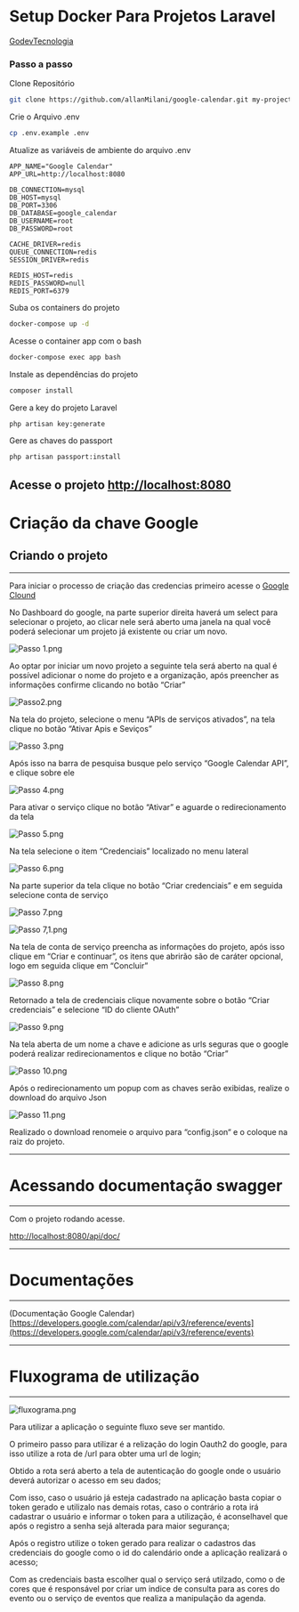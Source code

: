 
# Setup Docker Para Projetos Laravel
[GodevTecnologia](https://godevtecnologia.com.br)

### Passo a passo
Clone Repositório
```sh
git clone https://github.com/allanMilani/google-calendar.git my-project
```

Crie o Arquivo .env
```sh
cp .env.example .env
```


Atualize as variáveis de ambiente do arquivo .env
```dosini
APP_NAME="Google Calendar"
APP_URL=http://localhost:8080

DB_CONNECTION=mysql
DB_HOST=mysql
DB_PORT=3306
DB_DATABASE=google_calendar
DB_USERNAME=root
DB_PASSWORD=root

CACHE_DRIVER=redis
QUEUE_CONNECTION=redis
SESSION_DRIVER=redis

REDIS_HOST=redis
REDIS_PASSWORD=null
REDIS_PORT=6379
```


Suba os containers do projeto
```sh
docker-compose up -d
```


Acesse o container app com o bash
```sh
docker-compose exec app bash
```


Instale as dependências do projeto
```sh
composer install
```


Gere a key do projeto Laravel
```sh
php artisan key:generate
```

Gere as chaves do passport
```sh
php artisan passport:install
```

Acesse o projeto
[http://localhost:8080](http://localhost:8080)
---

# Criação da chave Google

## Criando o projeto

---

Para iniciar o processo de criação das credencias primeiro acesse o [Google Clound](https://console.developers.google.com/)

No Dashboard do google, na parte superior direita haverá um select para selecionar o projeto, ao clicar nele será aberto uma janela na qual você poderá selecionar um projeto já existente ou criar um novo.

![Passo 1.png](Criac%CC%A7a%CC%83o%20da%20chave%20Google%20180e7f6cd18c42b18870fd88a2f13872/Passo_1.png)

Ao optar por iniciar um novo projeto a seguinte tela será aberto na qual é possível adicionar o nome do projeto e a organização, após preencher as informações confirme clicando no botão “Criar”

![Passo2.png](Criac%CC%A7a%CC%83o%20da%20chave%20Google%20180e7f6cd18c42b18870fd88a2f13872/Passo2.png)

Na tela do projeto, selecione o menu “APIs de serviços ativados”, na tela clique no botão “Ativar Apis e Seviços”

![Passo 3.png](Criac%CC%A7a%CC%83o%20da%20chave%20Google%20180e7f6cd18c42b18870fd88a2f13872/Passo_3.png)

Após isso na barra de pesquisa busque pelo serviço “Google Calendar API”, e clique sobre ele

![Passo 4.png](Criac%CC%A7a%CC%83o%20da%20chave%20Google%20180e7f6cd18c42b18870fd88a2f13872/Passo_4.png)

Para ativar o serviço clique no botão “Ativar” e aguarde o redirecionamento da tela

![Passo 5.png](Criac%CC%A7a%CC%83o%20da%20chave%20Google%20180e7f6cd18c42b18870fd88a2f13872/Passo_5.png)

Na tela selecione o item “Credenciais” localizado no menu lateral

![Passo 6.png](Criac%CC%A7a%CC%83o%20da%20chave%20Google%20180e7f6cd18c42b18870fd88a2f13872/Passo_6.png)

Na parte superior da tela clique no botão “Criar credenciais” e em seguida selecione conta de serviço

![Passo 7.png](Criac%CC%A7a%CC%83o%20da%20chave%20Google%20180e7f6cd18c42b18870fd88a2f13872/Passo_7.png)

![Passo 7,1.png](Criac%CC%A7a%CC%83o%20da%20chave%20Google%20180e7f6cd18c42b18870fd88a2f13872/Passo_71.png)

Na tela de conta de serviço preencha as informações do projeto, após isso clique em “Criar e continuar”, os itens que abrirão são de caráter opcional, logo em seguida clique em “Concluir” 

![Passo 8.png](Criac%CC%A7a%CC%83o%20da%20chave%20Google%20180e7f6cd18c42b18870fd88a2f13872/Passo_8.png)

Retornado a tela de credenciais clique novamente sobre o botão “Criar credenciais” e selecione “ID do cliente OAuth”

![Passo 9.png](Criac%CC%A7a%CC%83o%20da%20chave%20Google%20180e7f6cd18c42b18870fd88a2f13872/Passo_9.png)

Na tela aberta de um nome a chave e adicione as urls seguras que o google poderá realizar redirecionamentos e clique no botão “Criar”

![Passo 10.png](Criac%CC%A7a%CC%83o%20da%20chave%20Google%20180e7f6cd18c42b18870fd88a2f13872/Passo_10.png)

Após o redirecionamento um popup com as chaves serão exibidas, realize o download do arquivo Json

![Passo 11.png](Criac%CC%A7a%CC%83o%20da%20chave%20Google%20180e7f6cd18c42b18870fd88a2f13872/Passo_11.png)

Realizado o download renomeie o arquivo para “config.json“ e o coloque na raiz do projeto.

---
# Acessando documentação swagger

---

Com o projeto rodando acesse.

[http://localhost:8080/api/doc/](http://localhost:880/api/doc/)

---
# Documentações
---
(Documentação Google Calendar)
[https://developers.google.com/calendar/api/v3/reference/events](https://developers.google.com/calendar/api/v3/reference/events)

---
# Fluxograma de utilização
---

![fluxograma.png](Criac%CC%A7a%CC%83o%20da%20chave%20Google%20180e7f6cd18c42b18870fd88a2f13872/fluxograma.png)

Para utilizar a aplicação o seguinte fluxo seve ser mantido.

O primeiro passo para utilizar é a relização do login Oauth2 do google, para isso utilize a rota de /url para obter uma url de login;

Obtido a rota será aberto a tela de autenticação do google onde o usuário deverá autorizar o acesso em seu dados;

Com isso, caso o usuário já esteja cadastrado na aplicação basta copiar o token gerado e utilizalo nas demais rotas, caso o contrário a rota irá cadastrar o usuário e informar o token para a utilização, é aconselhavel que após o registro a senha sejá alterada para maior segurança;

Após o registro utilize o token gerado para realizar o cadastros das credenciais do google como o id do calendário onde a aplicação realizará o acesso;

Com as credenciais basta escolher qual o serviço será utilzado, como o de cores que é responsável por criar um indice de consulta para as cores do evento ou o serviço de eventos que realiza a manipulação da agenda.